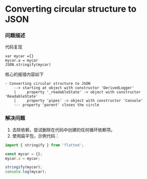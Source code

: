 # Converting circular structure to JSON

### 问题描述

代码复现

```
var mycar ={}
mycar.a = mycar
JSON.stringify(mycar)
```

核心的报错内容如下

```log
- Converting circular structure to JSON
    --> starting at object with constructor 'DerivedLogger'
    |     property '_readableState' -> object with constructor 'ReadableState'
    |     property 'pipes' -> object with constructor 'Console'
    --- property 'parent' closes the circle
```

### 解决问题

1. 去除依赖，尝试删除在代码中创建的任何循环依赖项。
2. 使用扁平包，示例代码：

```ts
import { stringify } from 'flatted';

const mycar = {};
mycar.a = mycar;

stringify(mycar);
console.log(mycar);
```
